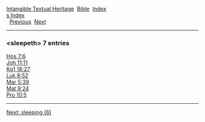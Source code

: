 [Intangible Textual Heritage](../../index)  [Bible](../index) 
[Index](index)   
[s Index](_s_)  
  [Previous](c10556)  [Next](c10558) 

------------------------------------------------------------------------

### &lt;sleepeth&gt; 7 entries

[Hos 7:6](../kjv/hos007.htm#006)  
[Joh 11:11](../kjv/joh011.htm#011)  
[Kg1 18:27](../kjv/kg1018.htm#027)  
[Luk 8:52](../kjv/luk008.htm#052)  
[Mar 5:39](../kjv/mar005.htm#039)  
[Mat 9:24](../kjv/mat009.htm#024)  
[Pro 10:5](../kjv/pro010.htm#005)  

------------------------------------------------------------------------

[Next: sleeping (6)](c10558)
